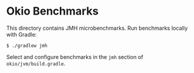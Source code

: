 Okio Benchmarks
===============

This directory contains JMH microbenchmarks. Run benchmarks locally with Gradle:

```
$ ./gradlew jmh
```

Select and configure benchmarks in the `jmh` section of `okio/jvm/build.gradle`.
